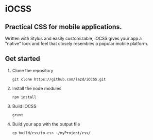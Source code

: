 # iOCSS
## Practical CSS for mobile applications.

Written with Stylus and easily customizable, iOCSS gives your app a "native" look and feel that closely resembles a popular mobile platform.

## Get started

1. Clone the repository

    `git clone https://github.com/lazd/iOCSS.git`

2. Install the node modules

    `npm install`

3. Build iOCSS

    `grunt`

4. Build your app with the output file

    `cp build/css/io.css ~/myProject/css/`
